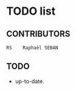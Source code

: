 <!-- encoding: UTF-8 -->

# TODO list

## CONTRIBUTORS

    RS    Raphaël SEBAN

## TODO

* up-to-date.
